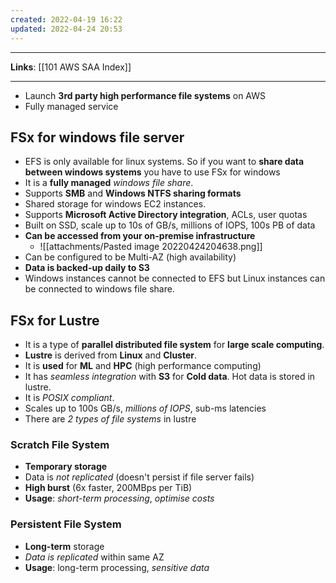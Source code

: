 ```yaml
---
created: 2022-04-19 16:22
updated: 2022-04-24 20:53
---
```

---
**Links**: [[101 AWS SAA Index]]

---
- Launch **3rd party high performance file systems** on AWS
- Fully managed service

## FSx for windows file server
-   EFS is only available for linux systems. So if you want to **share data between windows systems** you have to use FSx for windows 
- It is a **fully managed** *windows file share*.
- Supports **SMB** and **Windows NTFS sharing formats**
- Shared storage for windows EC2 instances.
- Supports **Microsoft Active Directory integration**, ACLs, user quotas
- Built on SSD, scale up to 10s of GB/s, millions of IOPS, 100s PB of data
- **Can be accessed from your on-premise infrastructure**
	- ![[attachments/Pasted image 20220424204638.png]]
- Can be configured to be Multi-AZ (high availability)
- **Data is backed-up daily to S3**
- Windows instances cannot be connected to EFS but Linux instances can be connected to windows file share.

## FSx for Lustre
- It is a type of **parallel distributed file system** for **large scale computing**.
- **Lustre** is derived from **Linux** and **Cluster**.
- It is **used** for **ML** and **HPC** (high performance computing)
- It has *seamless integration* with **S3** for **Cold data**. Hot data is stored in lustre.
- It is *POSIX compliant*.
- Scales up to 100s GB/s, *millions of IOPS*, sub-ms latencies
- There are *2 types of file systems* in lustre

### Scratch File System
- **Temporary storage**
- Data is *not replicated* (doesn't persist if file server fails)
- **High burst** (6x faster, 200MBps per TiB)
- **Usage**: *short-term processing*, *optimise costs*

### Persistent File System
- **Long-term** storage
- *Data is replicated* within same AZ
- **Usage**: long-term processing, *sensitive data*